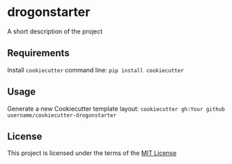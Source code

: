 drogonstarter
=============

A short description of the project

Requirements
------------
Install `cookiecutter` command line: `pip install cookiecutter`    

Usage
-----
Generate a new Cookiecutter template layout: `cookiecutter gh:Your github username/cookiecutter-drogonstarter`    

License
-------
This project is licensed under the terms of the [MIT License](/LICENSE)
